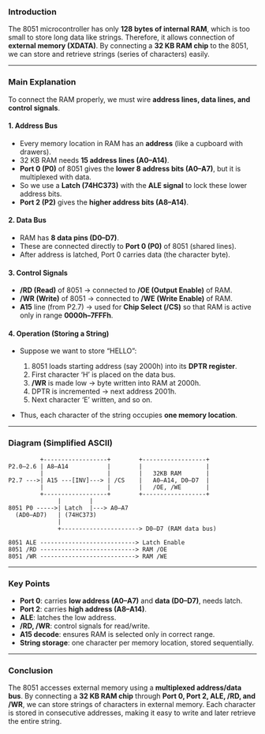 ### **Introduction**

The 8051 microcontroller has only **128 bytes of internal RAM**, which is too small to store long data like strings.
Therefore, it allows connection of **external memory (XDATA)**. By connecting a **32 KB RAM chip** to the 8051, we can store and retrieve strings (series of characters) easily.

---

### **Main Explanation**

To connect the RAM properly, we must wire **address lines, data lines, and control signals**.

#### **1. Address Bus**

* Every memory location in RAM has an **address** (like a cupboard with drawers).
* 32 KB RAM needs **15 address lines (A0–A14)**.
* **Port 0 (P0)** of 8051 gives the **lower 8 address bits (A0–A7)**, but it is multiplexed with data.
* So we use a **Latch (74HC373)** with the **ALE signal** to lock these lower address bits.
* **Port 2 (P2)** gives the **higher address bits (A8–A14)**.

#### **2. Data Bus**

* RAM has **8 data pins (D0–D7)**.
* These are connected directly to **Port 0 (P0)** of 8051 (shared lines).
* After address is latched, Port 0 carries data (the character byte).

#### **3. Control Signals**

* **/RD (Read)** of 8051 → connected to **/OE (Output Enable)** of RAM.
* **/WR (Write)** of 8051 → connected to **/WE (Write Enable)** of RAM.
* **A15** line (from P2.7) → used for **Chip Select (/CS)** so that RAM is active only in range **0000h–7FFFh**.

#### **4. Operation (Storing a String)**

* Suppose we want to store “HELLO”:

  1. 8051 loads starting address (say 2000h) into its **DPTR register**.
  2. First character ‘H’ is placed on the data bus.
  3. **/WR** is made low → byte written into RAM at 2000h.
  4. DPTR is incremented → next address 2001h.
  5. Next character ‘E’ written, and so on.
* Thus, each character of the string occupies **one memory location**.

---

### **Diagram (Simplified ASCII)**

```
         +------------------+        +------------------+
P2.0–2.6 | A8–A14           |        |                  |
         |                  |        |   32KB RAM       |
P2.7 --->| A15 ---[INV]---> | /CS    |   A0–A14, D0–D7  |
         |                  |        |   /OE, /WE       |
         +------------------+        +------------------+
              |        |
8051 P0 ----->| Latch  |---> A0–A7
  (AD0–AD7)   | (74HC373)
              |
              +----------------------> D0–D7 (RAM data bus)

8051 ALE ---------------------------> Latch Enable  
8051 /RD ---------------------------> RAM /OE  
8051 /WR ---------------------------> RAM /WE
```

---

### **Key Points**

* **Port 0**: carries **low address (A0–A7)** and **data (D0–D7)**, needs latch.
* **Port 2**: carries **high address (A8–A14)**.
* **ALE**: latches the low address.
* **/RD, /WR**: control signals for read/write.
* **A15 decode**: ensures RAM is selected only in correct range.
* **String storage**: one character per memory location, stored sequentially.

---

### **Conclusion**

The 8051 accesses external memory using a **multiplexed address/data bus**. By connecting a **32 KB RAM chip** through **Port 0, Port 2, ALE, /RD, and /WR**, we can store strings of characters in external memory.
Each character is stored in consecutive addresses, making it easy to write and later retrieve the entire string.
